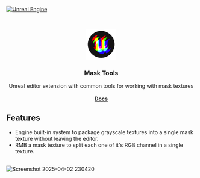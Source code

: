 <a href="https://www.unrealengine.com/">![Unreal Engine](https://img.shields.io/badge/Unreal-5.4%2B-dea309)</a>

<br/>
<p align="center">
  <a href="https://github.com/Bumvolla/MaskTools">
    <img src="Resources/Icon128.png" alt="Logo" width="80" height="80">
  </a>
<h3 align="center">Mask Tools</h3>

  <p align="center">
     Unreal editor extension with common tools for working with mask textures
    <br/>
    <br/>
    <a href="https://bumvolla.github.io/2024/12/19/A2FDocs/"><strong>Docs</strong></a>
  </p>

## Features

- Engine built-in system to package grayscale textures into a single mask texture without leaving the editor.
- RMB a mask texture to split each one of it's RGB channel in a single texture.

##

![Screenshot 2025-04-02 230420](https://github.com/user-attachments/assets/6d2d6d8e-d661-4777-b33c-7c4e8f4fafdc)

    
